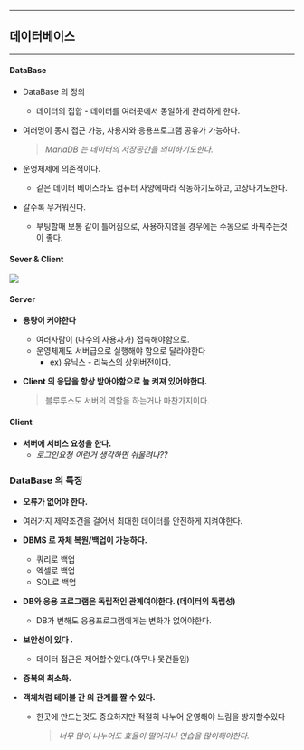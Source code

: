 ------

## 데이터베이스

------

#### DataBase

- DataBase 의 정의
  - 데이터의 집합 - 데이터를 여러곳에서 동일하게 관리하게 한다.

- 여러명이 동시 접근 가능, 사용자와 응용프로그램 공유가 가능하다.

  > *MariaDB 는 데이터의 저장공간을 의미하기도한다.*

- 운영체제에 의존적이다. 
  - 같은 데이터 베이스라도 컴퓨터 사양에따라 작동하기도하고, 고장나기도한다.

- 갈수록 무거워진다.
  - 부팅할때 보통 같이 틀어짐으로, 사용하지않을 경우에는 수동으로 바꿔주는것이 좋다.



#### Sever & Client

![](C:\khj\workpiece\db_study\client-server.png)





#### Server

- **용량이 커야한다**
  - 여러사람이 (다수의 사용자가) 접속해야함으로.
  - 운영체제도 서버급으로 실행해야 함으로 달라야한다
    - ex) 유닉스 - 리눅스의 상위버전이다.

- **Client  의 응답을 항상 받아야함으로 늘 켜져 있어야한다.**

  > 블루투스도 서버의 역할을 하는거나 마찬가지이다.

#### Client 

- **서버에 서비스 요청을 한다.**
  - *로그인요청 이런거 생각하면 쉬울려나??*





### DataBase 의 특징

-  **오류가 없어야 한다.**
  - 여러가지 제약조건을 걸어서 최대한 데이터를 안전하게 지켜야한다.

- **DBMS 로 자체 복원/백업이 가능하다.**
  - 쿼리로 백업
  - 엑셀로 백업
  - SQL로 백업

- **DB와 응용 프로그램은 독립적인 관계여야한다. (데이터의 독립성)**
  - DB가 변해도 응용프로그램에게는 변화가 없어야한다.

- **보안성이 있다 .**
  - 데이터 접근은 제어할수있다.(아무나 못건들임)

- **중복의 최소화.**

- **객체처럼 테이블 간 의 관계를 짤 수 있다.**

  - 한곳에 만드는것도 중요하지만 적절히 나누어 운영해야 느림을 방지할수있다

    > *너무 많이 나누어도 효율이 떨어지니 연습을 많이해야한다.*
